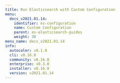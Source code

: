 ```yaml
---
title: Run Elasticsearch with Custom Configuration
menu:
  docs_v2021.01.14:
    identifier: es-configuration
    name: Custom Configuration
    parent: es-elasticsearch-guides
    weight: 30
menu_name: docs_v2021.01.14
info:
  autocaler: v0.1.0
  cli: v0.16.0
  community: v0.16.0
  enterprise: v0.3.0
  installer: v0.16.0
  version: v2021.01.14
---
```



